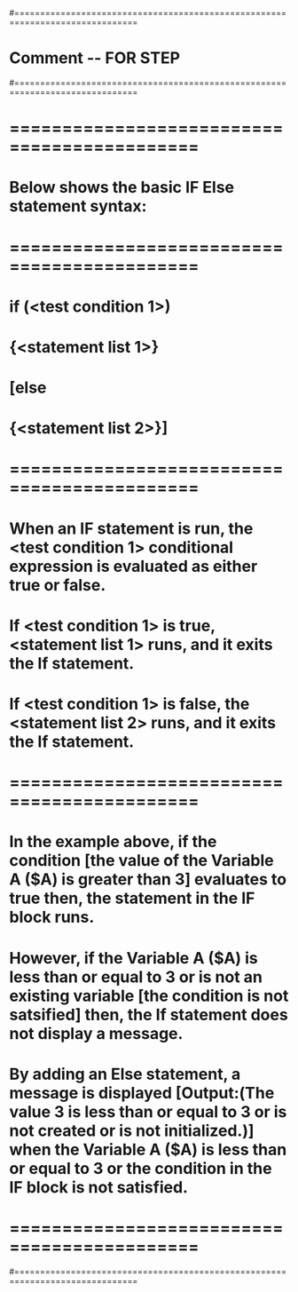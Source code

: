 #==============================================================================
# Comment  -- FOR STEP
#==============================================================================
# ============================================
# Below shows the basic IF Else statement syntax:
# ============================================
# if (<test condition 1>)
#     {<statement list 1>}
# [else
#     {<statement list 2>}]
# ============================================
# When an IF statement is run, the <test condition 1> conditional expression is evaluated as either true or false. 
# If <test condition 1> is true, <statement list 1> runs, and it exits the If statement.
# If <test condition 1> is false, the <statement list 2> runs, and it exits the If statement.
# ============================================
# In the example above, if the condition [the value of the Variable A ($A) is greater than 3] evaluates to true then, the statement in the IF block runs. 
# However, if the Variable A ($A) is less than or equal to 3 or is not an existing variable [the condition is not satsified] then, the If statement does not display a message.
# By adding an Else statement, a message is displayed [Output:(The value 3 is less than or equal to 3 or is not created or is not initialized.)] when the Variable A ($A) is less than or equal to 3 or the condition in the IF block is not satisfied.
# ============================================
#==============================================================================